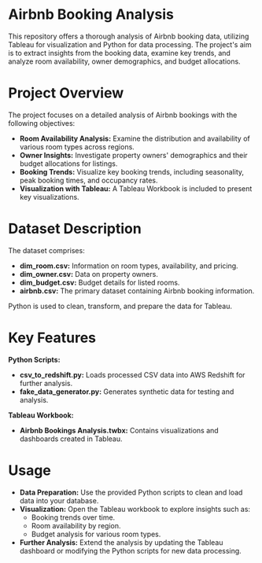 # Airbnb Booking Analysis
This repository offers a thorough analysis of Airbnb booking data, utilizing Tableau for visualization and Python for data processing. The project's aim is to extract insights from the booking data, examine key trends, and analyze room availability, owner demographics, and budget allocations.

# Project Overview
The project focuses on a detailed analysis of Airbnb bookings with the following objectives:

- **Room Availability Analysis:** Examine the distribution and availability of various room types across regions.
- **Owner Insights:** Investigate property owners' demographics and their budget allocations for listings.
- **Booking Trends:** Visualize key booking trends, including seasonality, peak booking times, and occupancy rates.
- **Visualization with Tableau:** A Tableau Workbook is included to present key visualizations.

# Dataset Description
The dataset comprises:

- **dim_room.csv:** Information on room types, availability, and pricing.
- **dim_owner.csv:** Data on property owners.
- **dim_budget.csv:** Budget details for listed rooms.
- **airbnb.csv:** The primary dataset containing Airbnb booking information.

Python is used to clean, transform, and prepare the data for Tableau.

# Key Features
**Python Scripts:**
- **csv_to_redshift.py:** Loads processed CSV data into AWS Redshift for further analysis.
- **fake_data_generator.py:** Generates synthetic data for testing and analysis.

**Tableau Workbook:**
- **Airbnb Bookings Analysis.twbx:** Contains visualizations and dashboards created in Tableau.

# Usage
- **Data Preparation:** Use the provided Python scripts to clean and load data into your database.
- **Visualization:** Open the Tableau workbook to explore insights such as:
  - Booking trends over time.
  - Room availability by region.
  - Budget analysis for various room types.
- **Further Analysis:** Extend the analysis by updating the Tableau dashboard or modifying the Python scripts for new data processing.

